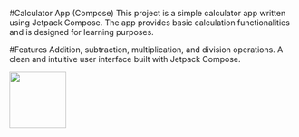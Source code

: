 #Calculator App (Compose)
This project is a simple calculator app written using Jetpack Compose. The app provides basic calculation functionalities and is designed for learning purposes.

#Features
Addition, subtraction, multiplication, and division operations.
A clean and intuitive user interface built with Jetpack Compose.

<img src="(https://github.com/szymon123xxx/Compose_simple_calculator/assets/56151418/279dc521-316b-49f3-80ff-c3edda99361e" width="100" height="100">
